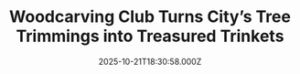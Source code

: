---
title: "Woodcarving Club Turns City’s Tree Trimmings into Treasured Trinkets"
date: 2025-10-21T18:30:58.000Z
category: Human Kindness
externalLink: "https://www.goodnewsnetwork.org/woodcarving-club-turns-citys-tree-trimmings-into-treasured-trinkets/"
image: ""
excerpt: "In Yorkshire, England, an ancient profession turned hobby is helping to keep tree trimmings out of the landfills, among other benefits. The Yorkshire Spoon Club, as the name suggests, will jump at the opportunity to turn an upturned oak or alder tree into a spoon, but this collection of hobbyist and professional woodcarvers churns out […] The post Woodcarving Club…"
---